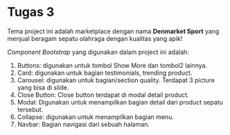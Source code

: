 # Tugas 3

Tema project ini adalah marketplace dengan nama **Denmarket Sport** yang menjual beragam sepatu olahraga dengan kualitas yang apik!

*Component Bootstrap* yang digunakan dalam project ini adalah: 
1.  Buttons: digunakan untuk tombol Show More dan tombol2 lainnya.
2.  Card: digunakan untuk bagian testimonials, trending product.
3.  Carousel: digunakan untuk bagian/section quality. Terdapat 3 picture yang bisa di slide.
4.  Close Button: Close button terdapat di modal detail product.
5.  Modal: Digunakan untuk menampilkan bagian detail dari product sepatu tersebut.
6.  Collapse: digunakan untuk menampilkan bagian menu.
7.  Navbar: Bagian navigasi dari sebuah halaman.
